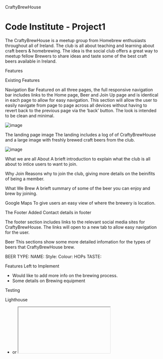CraftyBrewHouse 
# Code Institute - Project1

The CraftyBrewHouse is a meetup group from Homebrew enthusiasts throughout all of Ireland.
The club is all about teaching and learning about craft beers & homebrewing.
The idea is the social club offers a great way to meetup fellow Brewers to share ideas and taste some of the best craft beers available in Ireland.


Features

Existing Features

Navigation Bar
Featured on all three pages, the full responsive navigation bar includes links to the Home page, Beer and Join Up page and is identical in each page to allow for easy navigation. This section will allow the user to easily navigate from page to page across all devices without having to revert back to the previous page via the ‘back’ button. The look is intended to be clean and minimal. 

![image](https://user-images.githubusercontent.com/5288061/160012912-5b07e389-92ed-4459-b02f-3b9426843d78.png)


The landing page image
   The landing includes a log of  of CraftyBrewHouse and a large image with freshly brewed craft beers from the club.

![image](https://user-images.githubusercontent.com/5288061/159925979-3c885eaa-8664-4d5c-ade8-2b3dadf7026c.png)

What we are all About
A brieft introduction to explain what the club is all about to intice users to want to join.

Why Join
Reasons why to join the club, giving more details on the beinifits of being a member.

What We Brew
A brieft summary of some of the beer you can enjoy and brew by joining.

Google Maps
To give users an easy view of where the brewery is location.

The Footer
Added Contact details in footer 

The footer section includes links to the relevant social media sites for CraftyBrewHouse. 
The links will open to a new tab to allow easy navigation for the user.

Beer
This sections show some more detailed infomation for the types of beers that CraftyBrewHouse brew.

BEER TYPE:
NAME:
Style:
Colour:
HOPs
TASTE:


Features Left to Implement

- Would like to add more info on the brewing process.
- Some details on Brewing equipment


Testing



Lighthouse 
- <frame> or <iframe> elements do not have a title
- Page lacks the HTML doctype, thus triggering quirks-modeDocument must contain a doctype
- Serves images with low resolution
- Web app manifest or service worker do not meet the installability requirements 1 reason
- Resized Image
  
Validator 
- You should add a type attribute with a value of text/css to the link element

  
 Unfixed Bugs - none found since last testing.


Deployment
The site was deployed to GitHub pages. The steps to deploy are as follows:
In the GitHub repository, navigate to the Settings tab
From the source section drop-down menu, select the Master Branch
Once the master branch has been selected, the page will be automatically refreshed with a detailed ribbon display to indicate the successful deployment.

The live link can be found here - https://niallos11.github.io/crafty-brew-house/
  

Credits

  
Content
   
Page was inspired by the LoveRunning & CoderCoffeeHouse Projects completed in the Code Institute course.
I looked at some Irish craft beer websites to take inspiration from; 
https://www.westernherd.com/
https://treatycitybrewery.ie/
https://www.kinnegarbrewing.ie/
www.w3schools.com   

  

Media
The beer mug logo was taken from https://www.vector4free.com
The main photo used on the home  page are from https://unsplash.com/
 


